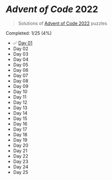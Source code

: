 # _Advent of Code_ 2022

> Solutions of [Advent of Code 2022](http://adventofcode.com/2022/) puzzles

Completed: 1/25 (4%)

-   ✅ [Day 01](https://github.com/ssynowiec/AdventOfCode/tree/main/2022/Day%2001)
-   Day 02
-   Day 03
-   Day 04
-   Day 05
-   Day 06
-   Day 07
-   Day 08
-   Day 09
-   Day 10
-   Day 11
-   Day 12
-   Day 13
-   Day 14
-   Day 15
-   Day 16
-   Day 17
-   Day 18
-   Day 19
-   Day 20
-   Day 21
-   Day 22
-   Day 23
-   Day 24
-   Day 25

